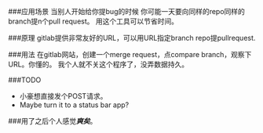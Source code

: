 ###应用场景
当别人开始给你提bug的时候 你可能一天要向同样的repo同样的branch提n个pull request。
用这个工具可以节省时间。

###原理
gitlab提供非常友好的URL，可以用URL指定branch repo提pullrequest.

###用法
在gitlab网站，创建一个merge request，点compare branch，观察下URL。你懂的。
我个人就不关这个程序了，没弄数据持久。

###TODO
- 小豪想直接发个POST请求。
- Maybe turn it to a status bar app?

###用了之后个人感觉***爽矣***。